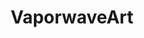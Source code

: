 ---
title: VaporwaveArt
crosslinks:
- intothetunnel
- VaporwaveAesthetics
- pics
- outrun
- glitch_art
- EarthPorn
- Socialistart
- HighQualityGifs
- Art
- Vaporwave
- KnightsOfPineapple
- sailormoon
- printmaking
- tf2
- Suomi
---